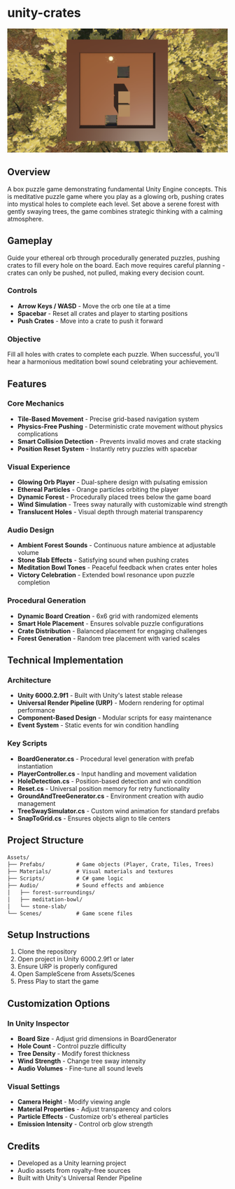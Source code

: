 # unity-crates

![Game Screenshot](Screenshot.png)

## Overview
A box puzzle game demonstrating fundamental Unity Engine concepts. This is meditative puzzle game where you play as a glowing orb, pushing crates into mystical holes to complete each level. Set above a serene forest with gently swaying trees, the game combines strategic thinking with a calming atmosphere.

## Gameplay
Guide your ethereal orb through procedurally generated puzzles, pushing crates to fill every hole on the board. Each move requires careful planning - crates can only be pushed, not pulled, making every decision count.

### Controls
- **Arrow Keys / WASD** - Move the orb one tile at a time
- **Spacebar** - Reset all crates and player to starting positions
- **Push Crates** - Move into a crate to push it forward

### Objective
Fill all holes with crates to complete each puzzle. When successful, you'll hear a harmonious meditation bowl sound celebrating your achievement.

## Features

### Core Mechanics
- **Tile-Based Movement** - Precise grid-based navigation system
- **Physics-Free Pushing** - Deterministic crate movement without physics complications
- **Smart Collision Detection** - Prevents invalid moves and crate stacking
- **Position Reset System** - Instantly retry puzzles with spacebar

### Visual Experience
- **Glowing Orb Player** - Dual-sphere design with pulsating emission
- **Ethereal Particles** - Orange particles orbiting the player
- **Dynamic Forest** - Procedurally placed trees below the game board
- **Wind Simulation** - Trees sway naturally with customizable wind strength
- **Translucent Holes** - Visual depth through material transparency

### Audio Design
- **Ambient Forest Sounds** - Continuous nature ambience at adjustable volume
- **Stone Slab Effects** - Satisfying sound when pushing crates
- **Meditation Bowl Tones** - Peaceful feedback when crates enter holes
- **Victory Celebration** - Extended bowl resonance upon puzzle completion

### Procedural Generation
- **Dynamic Board Creation** - 6x6 grid with randomized elements
- **Smart Hole Placement** - Ensures solvable puzzle configurations
- **Crate Distribution** - Balanced placement for engaging challenges
- **Forest Generation** - Random tree placement with varied scales

## Technical Implementation

### Architecture
- **Unity 6000.2.9f1** - Built with Unity's latest stable release
- **Universal Render Pipeline (URP)** - Modern rendering for optimal performance
- **Component-Based Design** - Modular scripts for easy maintenance
- **Event System** - Static events for win condition handling

### Key Scripts
- **BoardGenerator.cs** - Procedural level generation with prefab instantiation
- **PlayerController.cs** - Input handling and movement validation
- **HoleDetection.cs** - Position-based detection and win condition
- **Reset.cs** - Universal position memory for retry functionality
- **GroundAndTreeGenerator.cs** - Environment creation with audio management
- **TreeSwaySimulator.cs** - Custom wind animation for standard prefabs
- **SnapToGrid.cs** - Ensures objects align to tile centers

## Project Structure
```
Assets/
├── Prefabs/          # Game objects (Player, Crate, Tiles, Trees)
├── Materials/        # Visual materials and textures
├── Scripts/          # C# game logic
├── Audio/            # Sound effects and ambience
│   ├── forest-surroundings/
│   ├── meditation-bowl/
│   └── stone-slab/
└── Scenes/           # Game scene files
```

## Setup Instructions
1. Clone the repository
2. Open project in Unity 6000.2.9f1 or later
3. Ensure URP is properly configured
4. Open SampleScene from Assets/Scenes
5. Press Play to start the game

## Customization Options

### In Unity Inspector
- **Board Size** - Adjust grid dimensions in BoardGenerator
- **Hole Count** - Control puzzle difficulty
- **Tree Density** - Modify forest thickness
- **Wind Strength** - Change tree sway intensity
- **Audio Volumes** - Fine-tune all sound levels

### Visual Settings
- **Camera Height** - Modify viewing angle
- **Material Properties** - Adjust transparency and colors
- **Particle Effects** - Customize orb's ethereal particles
- **Emission Intensity** - Control orb glow strength

## Credits
- Developed as a Unity learning project
- Audio assets from royalty-free sources
- Built with Unity's Universal Render Pipeline